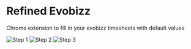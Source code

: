 # Refined Evobizz
Chrome extension to fill in your evobizz timesheets with default values

![Step 1](https://github.com/ryandegruyter/refinedevobizz/blob/master/example/a.PNG)
![Step 2](https://github.com/ryandegruyter/refinedevobizz/blob/master/example/b.PNG)
![Step 3](https://github.com/ryandegruyter/refinedevobizz/blob/master/example/c.PNG)